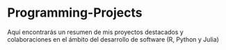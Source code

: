 # Programming-Projects
Aquí encontrarás un resumen de mis proyectos destacados y colaboraciones en el ámbito del desarrollo de software (R, Python y Julia) 
